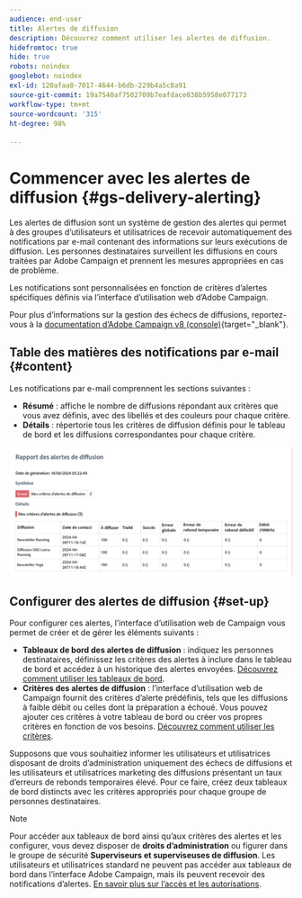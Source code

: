 ```yaml
---
audience: end-user
title: Alertes de diffusion
description: Découvrez comment utiliser les alertes de diffusion.
hidefromtoc: true
hide: true
robots: noindex
googlebot: noindex
exl-id: 120afaa0-7017-4644-b6db-229b4a5c8a91
source-git-commit: 19a7540af7502709b7eafdace038b5958e077173
workflow-type: tm+mt
source-wordcount: '315'
ht-degree: 98%

---
```


# Commencer avec les alertes de diffusion {#gs-delivery-alerting}

Les alertes de diffusion sont un système de gestion des alertes qui permet à des groupes d’utilisateurs et utilisatrices de recevoir automatiquement des notifications par e-mail contenant des informations sur leurs exécutions de diffusion. Les personnes destinataires surveillent les diffusions en cours traitées par Adobe Campaign et prennent les mesures appropriées en cas de problème.

Les notifications sont personnalisées en fonction de critères d’alertes spécifiques définis via l’interface d’utilisation web d’Adobe Campaign.

Pour plus d’informations sur la gestion des échecs de diffusions, reportez-vous à la [documentation d’Adobe Campaign v8 (console)](https://experienceleague.adobe.com/fr/docs/campaign/campaign-v8/send/failures/delivery-failures#send){target="_blank"}.

## Table des matières des notifications par e-mail {#content}

Les notifications par e-mail comprennent les sections suivantes :

* **Résumé** : affiche le nombre de diffusions répondant aux critères que vous avez définis, avec des libellés et des couleurs pour chaque critère.
* **Détails** : répertorie tous les critères de diffusion définis pour le tableau de bord et les diffusions correspondantes pour chaque critère.

![Description : cette capture d’écran montre la disposition des notifications par e-mail, y compris les sections de résumé et de détails.](assets/alerting-email.png)

## Configurer des alertes de diffusion {#set-up}

Pour configurer ces alertes, l’interface d’utilisation web de Campaign vous permet de créer et de gérer les éléments suivants :

* **Tableaux de bord des alertes de diffusion** : indiquez les personnes destinataires, définissez les critères des alertes à inclure dans le tableau de bord et accédez à un historique des alertes envoyées. [Découvrez comment utiliser les tableaux de bord](../msg/delivery-alerting-dashboards.md).
* **Critères des alertes de diffusion** : l’interface d’utilisation web de Campaign fournit des critères d’alerte prédéfinis, tels que les diffusions à faible débit ou celles dont la préparation a échoué. Vous pouvez ajouter ces critères à votre tableau de bord ou créer vos propres critères en fonction de vos besoins. [Découvrez comment utiliser les critères](../msg/delivery-alerting-criteria.md).

Supposons que vous souhaitiez informer les utilisateurs et utilisatrices disposant de droits d’administration uniquement des échecs de diffusions et les utilisateurs et utilisatrices marketing des diffusions présentant un taux d’erreurs de rebonds temporaires élevé. Pour ce faire, créez deux tableaux de bord distincts avec les critères appropriés pour chaque groupe de personnes destinataires.

>[!NOTE]
>
>Pour accéder aux tableaux de bord ainsi qu’aux critères des alertes et les configurer, vous devez disposer de **droits d’administration** ou figurer dans le groupe de sécurité **Superviseurs et superviseuses de diffusion**. Les utilisateurs et utilisatrices standard ne peuvent pas accéder aux tableaux de bord dans l’interface Adobe Campaign, mais ils peuvent recevoir des notifications d’alertes. [En savoir plus sur l’accès et les autorisations](../get-started/permissions.md).